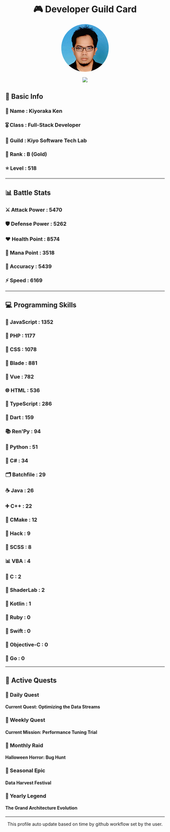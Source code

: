 <div align="center">

# 🎮 Developer Guild Card

<!-- Replace with your profile image -->
<img src="./assets/profile.png" width="150" height="150" style="border-radius: 50%"/>

![](https://komarev.com/ghpvc/?username=Kiyoraka&style=flat)
</div>

##  📌 Basic Info
### 👤 Name : Kiyoraka Ken
### 🎖️ Class : Full-Stack Developer
### 🎪 Guild : Kiyo Software Tech Lab 
### 🥇 Rank : B (Gold)
### ⭐ Level : 518

---
## 📊 Battle Stats

### ⚔️ Attack Power  : 5470 
### 🛡️ Defense Power : 5262 
### ❤️ Health Point  : 8574 
### 🔮 Mana Point    : 3518 
### 🎯 Accuracy      : 5439 
### ⚡ Speed         : 6169

---
## 💻 Programming Skills

### 📜 JavaScript : 1352
### 🐘 PHP : 1177
### 🎨 CSS : 1078
### 🧷 Blade : 881
### 💚 Vue : 782
### 🌐 HTML : 536
### 🔷 TypeScript : 286
### 🎯 Dart : 159
### 📚 Ren'Py : 94
### 🐍 Python : 51
### 🎯 C# : 34
### 🗂️ Batchfile : 29
### ☕ Java : 26
### ➕ C++ : 22
### 🧱 CMake : 12
### 🧬 Hack : 9
### 🎨 SCSS : 8
### 📊 VBA : 4
### 🎯 C : 2
### 📄 ShaderLab : 2
### 🔰 Kotlin : 1
### 💎 Ruby : 0
### 📱 Swift : 0
### 🍎 Objective-C : 0
### 🐹 Go : 0

---
## 📜 Active Quests

### 🌅 Daily Quest

#### Current Quest: Optimizing the Data Streams

### 📅 Weekly Quest
#### Current Mission: Performance Tuning Trial

### 🌙 Monthly Raid
#### Halloween Horror: Bug Hunt

### 🌠 Seasonal Epic
#### Data Harvest Festival

### 👑 Yearly Legend
#### The Grand Architecture Evolution

---
<div align="center">
  This profile auto update based on time by github workflow set by the user.
</div>